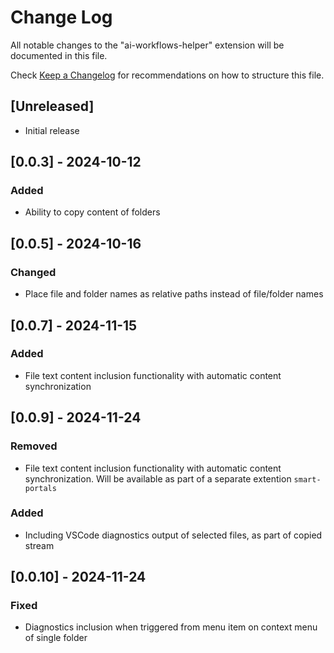 # Change Log

All notable changes to the "ai-workflows-helper" extension will be documented in this file.

Check [Keep a Changelog](http://keepachangelog.com/) for recommendations on how to structure this file.

## [Unreleased]
- Initial release

## [0.0.3] - 2024-10-12
### Added
- Ability to copy content of folders

## [0.0.5] - 2024-10-16
### Changed
- Place file and folder names as relative paths instead of file/folder names

## [0.0.7] - 2024-11-15
### Added
- File text content inclusion functionality with automatic content synchronization

## [0.0.9] - 2024-11-24
### Removed
- File text content inclusion functionality with automatic content synchronization. Will be available as part of a separate extention `smart-portals`

### Added
- Including VSCode diagnostics output of selected files, as part of copied stream

## [0.0.10] - 2024-11-24
### Fixed
- Diagnostics inclusion when triggered from menu item on context menu of single folder